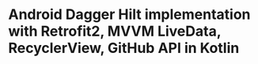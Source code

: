 # Android Dagger Hilt implementation with Retrofit2, MVVM LiveData, RecyclerView, GitHub API in Kotlin
